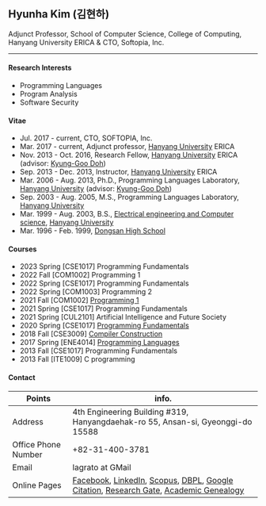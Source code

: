 ## Hyunha Kim (김현하)

Adjunct Professor, School of Computer Science, College of Computing, Hanyang University ERICA &
CTO, Softopia, Inc.

------------------

#### Research Interests

- Programming Languages
- Program Analysis
- Software Security

#### Vitae

- Jul. 2017 - current, CTO, SOFTOPIA, Inc.
- Mar. 2017 - current, Adjunct professor, [Hanyang University](http://www.hanyang.ac.kr) ERICA
- Nov. 2013 - Oct. 2016, Research Fellow, [Hanyang University](http://www.hanyang.ac.kr) ERICA (advisor: [Kyung-Goo Doh](http://doggzone.github.io/home))
- Sep. 2013 - Dec. 2013, Instructor, [Hanyang University](http://www.hanyang.ac.kr) ERICA
- Mar. 2006 - Aug. 2013, Ph.D., Programming Languages Laboratory, [Hanyang University](http://www.hanyang.ac.kr) (advisor: [Kyung-Goo Doh](http://doggzone.github.io/home))
- Sep. 2003 - Aug. 2005, M.S., Programming Languages Laboratory, [Hanyang University](http://www.hanyang.ac.kr)
- Mar. 1999 - Aug. 2003, B.S., [Electrical engineering and Computer science](http://eecs.hanyang.ac.kr), [Hanyang University](http://www.hanyang.ac.kr)
- Mar. 1996 - Feb. 1999, [Dongsan High School](http://dsgo.kr)

#### Courses

- 2023 Spring [CSE1017] Programming Fundamentals
- 2022 Fall [COM1002] Programming 1
- 2022 Spring [CSE1017] Programming Fundamentals
- 2022 Spring [COM1003] Programming 2
- 2021 Fall [COM1002] [Programming 1](https://github.com/Hyunha/2021com1002)
- 2021 Spring [CSE1017] Programming Fundamentals
- 2021 Spring [CUL2101] Artificial Intelligence and Future Society
- 2020 Spring [CSE1017] [Programming Fundamentals](https://github.com/Hyunha/2020cse1017)
- 2018 Fall [CSE3009] [Compiler Construction](https://github.com/Hyunha/compiler2018)
- 2017 Spring [ENE4014] [Programming Languages](https://hyunha.bitbucket.io/ene4014/2017)
- 2013 Fall [CSE1017] Programming Fundamentals
- 2013 Fall [ITE1009] C programming

#### Contact

| Points | info. |
| ------------------- | ------------------ |
| Address             | 4th Engineering Building #319, Hanyangdaehak-ro 55, Ansan-si, Gyeonggi-do 15588 |
| Office Phone Number | +82-31-400-3781    |
| Email               | lagrato at GMail   |
| Online Pages        | [Facebook](https://www.facebook.com/lagrato), [LinkedIn](https://www.linkedin.com/in/hyunha-kim-68844569/), [Scopus](http://www.scopus.com/authid/detail.url?authorId=15755697000), [DBPL](http://www.informatik.uni-trier.de/~ley/pers/hd/k/Kim:Hyunha.html), [Google Citation](http://scholar.google.com/citations?user=LDPpVfsAAAAJ&hl=en), [Research Gate](https://www.researchgate.net/profile/Hyunha_Kim), [Academic Genealogy](https://www.genealogy.math.ndsu.nodak.edu/id.php?id=174756) |
